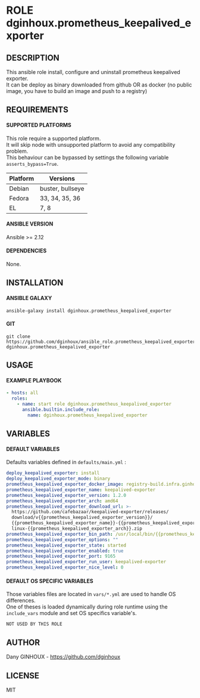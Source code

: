 # ROLE dginhoux.prometheus_keepalived_exporter



## DESCRIPTION

This ansible role install, configure and uninstall prometheus keepalived exporter.<br />
It can be deploy as binary downloaded from github OR as docker (no public image, you have to build an image and push to a registry)



## REQUIREMENTS

#### SUPPORTED PLATFORMS

This role require a supported platform.<br />
It will skip node with unsupported platform to avoid any compatibility problem.<br />
This behaviour can be bypassed by settings the following variable `asserts_bypass=True`.

| Platform | Versions |
|----------|----------|
| Debian | buster, bullseye |
| Fedora | 33, 34, 35, 36 |
| EL | 7, 8 |

#### ANSIBLE VERSION

Ansible >= 2.12

#### DEPENDENCIES

None.



## INSTALLATION

#### ANSIBLE GALAXY

```shell
ansible-galaxy install dginhoux.prometheus_keepalived_exporter
```
#### GIT

```shell
git clone https://github.com/dginhoux/ansible_role.prometheus_keepalived_exporter dginhoux.prometheus_keepalived_exporter
```


## USAGE

#### EXAMPLE PLAYBOOK

```yaml
- hosts: all
  roles:
    - name: start role dginhoux.prometheus_keepalived_exporter
      ansible.builtin.include_role:
        name: dginhoux.prometheus_keepalived_exporter
```


## VARIABLES

#### DEFAULT VARIABLES

Defaults variables defined in `defaults/main.yml` : 

```yaml
deploy_keepalived_exporter: install
deploy_keepalived_exporter_mode: binary
prometheus_keepalived_exporter_docker_image: registry-build.infra.ginhoux.net:5001/ginhoux.net/keepalived-exporter
prometheus_keepalived_exporter_name: keepalived-exporter
prometheus_keepalived_exporter_version: 1.2.0
prometheus_keepalived_exporter_arch: amd64
prometheus_keepalived_exporter_download_url: >-
  https://github.com/cafebazaar/keepalived-exporter/releases/
  download/v{{prometheus_keepalived_exporter_version}}/
  {{prometheus_keepalived_exporter_name}}-{{prometheus_keepalived_exporter_version}}.
  linux-{{prometheus_keepalived_exporter_arch}}.zip
prometheus_keepalived_exporter_bin_path: /usr/local/bin/{{prometheus_keepalived_exporter_name}}
prometheus_keepalived_exporter_options: ""
prometheus_keepalived_exporter_state: started
prometheus_keepalived_exporter_enabled: true
prometheus_keepalived_exporter_port: 9165
prometheus_keepalived_exporter_run_user: keepalived-exporter
prometheus_keepalived_exporter_nice_level: 0
```

#### DEFAULT OS SPECIFIC VARIABLES

Those variables files are located in `vars/*.yml` are used to handle OS differences.<br />
One of theses is loaded dynamically during role runtime using the `include_vars` module and set OS specifics variable's.

`NOT USED BY THIS ROLE`



## AUTHOR

Dany GINHOUX - https://github.com/dginhoux



## LICENSE

MIT

